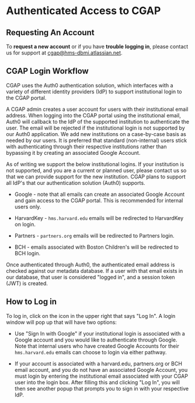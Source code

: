 Authenticated Access to CGAP
============================

  
Requesting An Account
---------------------

To **request a new account** or if you have **trouble** 
**logging in**, please contact us for support at 
[cgap@hms-dbmi.atlassian.net](cgap@hms-dbmi.atlassian.net).

CGAP Login Workflow
-------------------

CGAP uses the Auth0 authentication solution, which interfaces with 
a variety of different identity providers (IdP) to support institutional 
login to the CGAP portal. 

A CGAP admin creates a user account for users with their institutional 
email address. When logging into the CGAP portal using the institutional 
email, Auth0 will callback to the IdP of the supported institution to 
authenticate the user. The email will be rejected if the institutional
login is not supported by our Auth0 application. We add new institutions
on a case-by-case basis as needed by our users. It is preferred that 
standard (non-internal) users stick with authenticating through their 
respective institutions rather than bypassing it by creating an
associated Google Account.

As of writing we support the below institutional logins. If your institution
is not supported, and you are a current or planned user, please contact us so that we
can provide support for the new institution. CGAP plans to support all IdP's that
our authentication solution (Auth0) supports.
    
* Google - note that all emails can create an associated Google Account 
  and gain access to the CGAP portal. This is recommended for internal
  users only.
    
* HarvardKey - `hms.harvard.edu` emails will be redirected to HarvardKey
on login.
  
* Partners - `partners.org` emails will be redirected to Partners login.

* BCH - emails associated with Boston Children's will be redirected to 
  BCH login.
  
Once authenticated through Auth0, the authenticated email address is checked 
against our metadata database. If a user with that email exists
in our database, that user is considered "logged in", and a session token (JWT)
is created.

How to Log in
-------------

To log in, click on the icon in the upper 
right that says "Log In". A login window will pop up that will have
two options:

* Use "Sign In with Google" if your institutional login is associated
  with a Google account and you would like to authenticate through Google.
  Note that internal users who have created Google Accounts for their 
  `hms.harvard.edu` emails can choose to login via either pathway.
  
* If your account is associated with a harvard.edu, partners.org or BCH email 
  account, and you do not have an associated Google Account, you must login by 
  entering the institutional email associated with your CGAP user into the login box. 
  After filling this and clicking "Log In", you will then see another popup 
  that prompts you to sign in with your respective IdP.
